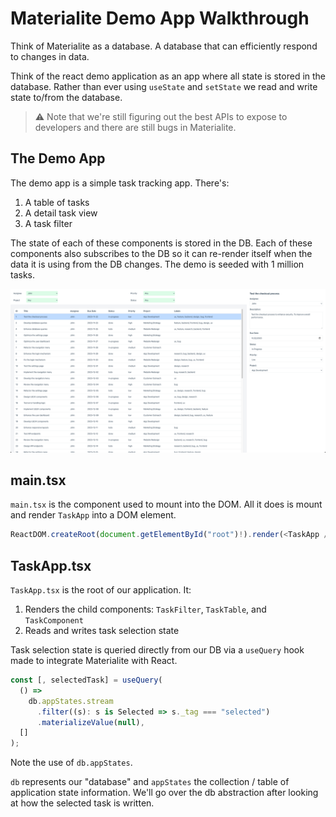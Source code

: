 # Materialite Demo App Walkthrough

Think of Materialite as a database. A database that can efficiently respond to changes in data.

Think of the react demo application as an app where all state is stored in the database. Rather than ever using `useState` and `setState` we read and write state to/from the database.

> ⚠️ Note that we're still figuring out the best APIs to expose to developers and there are still bugs in Materialite.

## The Demo App

The demo app is a simple task tracking app. There's:

1. A table of tasks
2. A detail task view
3. A task filter

The state of each of these components is stored in the DB. Each of these components also subscribes to the DB so it can re-render itself when the data it is using from the DB changes. The demo is seeded with 1 million tasks.

![view of the app](./app-screenshot.png)

## main.tsx

`main.tsx` is the component used to mount into the DOM. All it does is mount and render `TaskApp` into a DOM element.

```ts
ReactDOM.createRoot(document.getElementById("root")!).render(<TaskApp />);
```

## TaskApp.tsx

`TaskApp.tsx` is the root of our application. It:

1. Renders the child components: `TaskFilter`, `TaskTable`, and `TaskComponent`
2. Reads and writes task selection state

Task selection state is queried directly from our DB via a `useQuery` hook made to integrate Materialite with React.

```ts
const [, selectedTask] = useQuery(
  () =>
    db.appStates.stream
      .filter((s): s is Selected => s._tag === "selected")
      .materializeValue(null),
  []
);
```

Note the use of `db.appStates`.

`db` represents our "database" and `appStates` the collection / table of application state information. We'll go over the db abstraction after looking at how the selected task is written.
